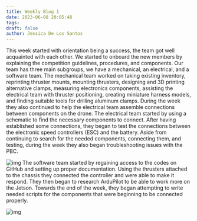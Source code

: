 ```yaml
---
title: Weekly Blog 1
date: 2023-06-08 20:05:48
tags:
draft: false
author: Jessica De Los Santos
---
```

This week started with orientation being a success, the team got well acquainted with each other. We started to onboard the new members by explaining the competition guidelines, procedures, and components. Our team has three main subgroups, we have a mechanical, an electrical, and a software team. 
The mechanical team worked on taking existing inventory, reprinting thruster mounts, mounting thrusters, designing and 3D printing alternative clamps, measuring electronics components, assisting the electrical team with thruster positioning, creating miniature harness models, and finding suitable tools for drilling aluminum clamps. During the week they also continued to help the electrical team assemble connections between components on the drone. 
The electrical team started by using a schematic to find the necessary components to connect. After having established some connections, they began to test the connections between the electronic speed controllers (ESC) and the battery. Aside from continuing to search for the needed components, connecting them, and testing, during the week they also began troubleshooting issues with the PBC. 

![img](/assets/1.png)
The software team started by regaining access to the codes on GitHub and setting up proper documentation. Using the thrusters attached to the chassis they connected the controller and were able to make it respond. They then began to research ArduPilot to be able to work more on the Jetson. Towards the end of the week, they began attempting to write needed scripts for the components that were beginning to be connected properly. 

![img](/assets/2.png)

